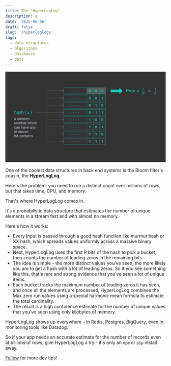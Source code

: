 ```yaml
---
title: The "HyperLogLog"
description: a
date: '2025-06-06'
draft: false
slug: '/hyperloglogs'
tags:
  - data structures
  - algorithms
  - databases
  - data
---
```


![hash](./hash.webp)

One of the coolest data structures in back end systems is the Bloom filter's
cousin, the **HyperLogLog**.

Here's the problem: you need to run a distinct count over millions of rows, but that takes time,
CPU, and memory.

That's where HyperLogLog comes in.

It's a probabilistic data structure that estimates the number of unique elements in a stream fast and with almost no memory.

Here's how it works:

- Every input is passed through a good hash function like murmur hash or XX hash, which spreads values uniformly across a massive binary space.
- Next, HyperLogLog uses the first P bits of the hash to pick a bucket, then counts the number of leading zeros in the remaining bits.
- The idea is simple - the more distinct values you've seen, the more likely you are to get a hash with a lot of leading zeros. So if you see something like this, that's rare and strong evidence that you've seen a lot of unique items.
- Each bucket tracks the maximum number of leading zeros it has seen, and once all the elements are processed, HyperLogLog combines the Max zero run values using a special harmonic mean formula to estimate the total cardinality.
- The result is a high confidence estimate for the number of unique values that you've seen using only kilobytes of memory.

HyperLogLog shows up everywhere - in Redis, Postgres, BigQuery, even in monitoring tools like Datadog.

So if your app needs an accurate estimate for the number of records even at billions of rows, give HyperLogLog a try - it's only an `npm` or `pip` install away.

[Follow](https://www.linkedin.com/in/john-pratt787) for more dev tips!
